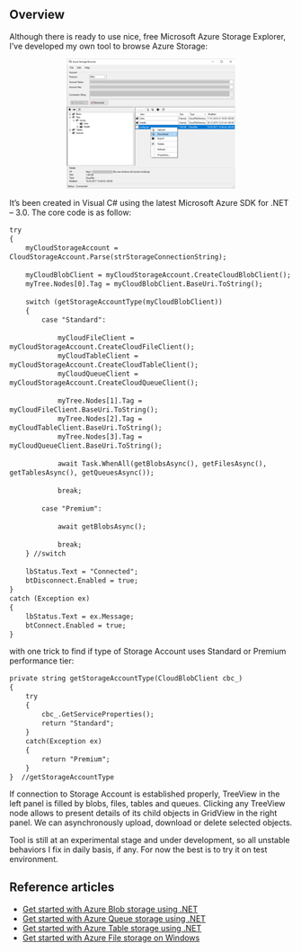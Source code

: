 ## Overview

Although there is ready to use nice, free Microsoft Azure Storage Explorer, I’ve developed my own tool to browse Azure Storage:
<p align="center">
   <img src="/AzureStorageBrowser/pics/asb.png" alt="asb"/>
</p>

It’s been created in Visual C# using the latest Microsoft Azure SDK for .NET – 3.0.
The core code is as follow:
```
try
{
    myCloudStorageAccount = CloudStorageAccount.Parse(strStorageConnectionString);
 
    myCloudBlobClient = myCloudStorageAccount.CreateCloudBlobClient();
    myTree.Nodes[0].Tag = myCloudBlobClient.BaseUri.ToString();
 
    switch (getStorageAccountType(myCloudBlobClient))
    {
        case "Standard":
 
            myCloudFileClient = myCloudStorageAccount.CreateCloudFileClient();
            myCloudTableClient = myCloudStorageAccount.CreateCloudTableClient();
            myCloudQueueClient = myCloudStorageAccount.CreateCloudQueueClient();
 
            myTree.Nodes[1].Tag = myCloudFileClient.BaseUri.ToString();
            myTree.Nodes[2].Tag = myCloudTableClient.BaseUri.ToString();
            myTree.Nodes[3].Tag = myCloudQueueClient.BaseUri.ToString();
 
            await Task.WhenAll(getBlobsAsync(), getFilesAsync(), getTablesAsync(), getQueuesAsync());
 
            break;
 
        case "Premium":
 
            await getBlobsAsync();
 
            break;
    } //switch
 
    lbStatus.Text = "Connected";
    btDisconnect.Enabled = true;
}
catch (Exception ex)
{
    lbStatus.Text = ex.Message; 
    btConnect.Enabled = true;
}
```

with one trick to find if type of Storage Account uses Standard or Premium performance tier:
```
private string getStorageAccountType(CloudBlobClient cbc_)
{
    try
    {
        cbc_.GetServiceProperties();
        return "Standard";
    }
    catch(Exception ex)
    {
        return "Premium";
    }
}  //getStorageAccountType
```

If connection to Storage Account is established properly, TreeView in the left panel is filled by blobs, files, tables and queues. Clicking any TreeView node allows to present details of its child objects in GridView in the right panel. We can asynchronously upload, download or delete selected objects.

Tool is still at an experimental stage and under development, so all unstable behaviors I fix in daily basis, if any. For now the best is to try it on test environment.

## Reference articles

* [Get started with Azure Blob storage using .NET](https://docs.microsoft.com/en-us/azure/storage/storage-dotnet-how-to-use-blobs)
* [Get started with Azure Queue storage using .NET](https://docs.microsoft.com/en-us/azure/storage/storage-dotnet-how-to-use-queues)
* [Get started with Azure Table storage using .NET](https://docs.microsoft.com/en-us/azure/storage/storage-dotnet-how-to-use-tables)
* [Get started with Azure File storage on Windows](https://docs.microsoft.com/en-us/azure/storage/storage-dotnet-how-to-use-files)
